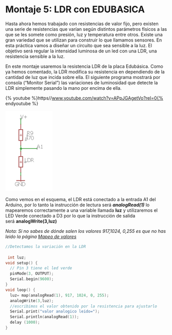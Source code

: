 
# Montaje 5: LDR con EDUBASICA

Hasta ahora hemos trabajado con resistencias de valor fijo, pero existen una serie de resistencias que varían según distintos parámetros físicos a las que se les somete como presión, luz y temperatura entre otros. Existe una gran variedad que se utilizan para construir lo que llamamos sensores. En esta práctica vamos a diseñar un circuito que sea sensible a la luz. El objetivo será regular la intensidad luminosa de un led con una LDR, una resistencia sensible a la luz.

En este montaje usaremos la resistencia LDR de la placa Edubásica. Como ya hemos comentado, la LDR modifica su resistencia en dependiendo de la cantidad de luz que incida sobre ella. El siguiente programa mostrará por consola (“Monitor Serial”) las variaciones de luminosidad que detecte la LDR simplemente pasando la mano por encima de ella.

{% youtube %}https//www.youtube.com/watch?v=APpJGAgetVo?rel=0{% endyoutube %}

![Esquema del LDR en EDUBASICA](img/m3img0.1.png)

Como vemos en el esquema, el LDR está conectado a la entrada A1 del Arduino, por lo tanto la instrucción de lectura será **_analogRead(1)_** lo mapearemos correctamente a una variable llamada **luz** y utilizaremos el LED Verde conectado a D3 por lo que la instrucción de salida será **analogWrite(3,luz)**

_Nota: Si no sabes de dónde salen los valores 917,1024, 0,255 es que no has leido la página [Mapeo de valores](https://catedu.gitbooks.io/programa-arduino-mediante-codigo/content/mapeo_de_valores.html "Mapeo de valores")_

```cpp
//Detectamos la variación en la LDR

 int luz;
void setup() {                 
  // Pin 3 tiene el led verde
  pinMode(3, OUTPUT);  
  Serial.begin(9600);
}
void loop() {
  luz= map(analogRead(1), 917, 1024, 0, 255);
  analogWrite(3,luz);
  //escribimos el valor obtenido por la resistencia para ajustarlo
  Serial.print("valor analogico leido=");
  Serial.println(analogRead(1));
  delay (1000);
}
```